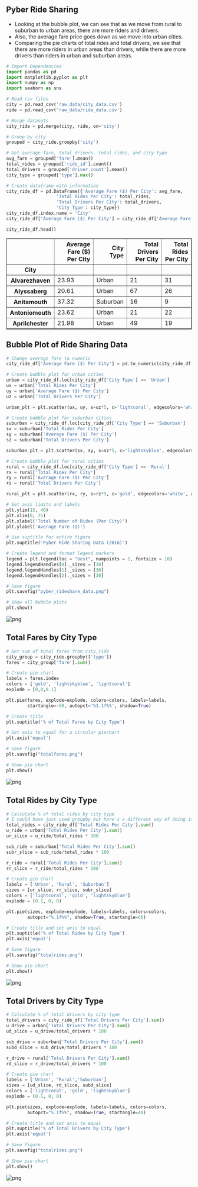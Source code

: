## Pyber Ride Sharing
- Looking at the bubble plot, we can see that as we move from rural to suburban to urban areas, there are more riders and drivers.
- Also, the average fare price goes down as we move into urban cities.
- Comparing the pie charts of total rides and total drivers, we see that there are more riders in urban areas than drivers, while there are more drivers than riders in urban and suburban areas.

```python
# Import Dependencies
import pandas as pd
import matplotlib.pyplot as plt
import numpy as np
import seaborn as sns

# Read csv files
city = pd.read_csv('raw_data/city_data.csv')
ride = pd.read_csv('raw_data/ride_data.csv')
```


```python
# Merge datasets
city_ride = pd.merge(city, ride, on='city')

# Group by city
grouped = city_ride.groupby('city')

# Get average fare, total drivers, total rides, and city type 
avg_fare = grouped['fare'].mean()
total_rides = grouped['ride_id'].count()
total_drivers = grouped['driver_count'].mean()
city_type = grouped['type'].max()

# Create dataframe with information 
city_ride_df = pd.DataFrame({'Average Fare ($) Per City': avg_fare,
                   'Total Rides Per City': total_rides,
                   'Total Drivers Per City': total_drivers,
                   'City Type': city_type})
city_ride_df.index.name = 'City'
city_ride_df['Average Fare ($) Per City'] = city_ride_df['Average Fare ($) Per City'].map('{:.2f}'.format)

city_ride_df.head()
```




<div>
<style>
    .dataframe thead tr:only-child th {
        text-align: right;
    }

    .dataframe thead th {
        text-align: left;
    }

    .dataframe tbody tr th {
        vertical-align: top;
    }
</style>
<table border="1" class="dataframe">
  <thead>
    <tr style="text-align: right;">
      <th></th>
      <th>Average Fare ($) Per City</th>
      <th>City Type</th>
      <th>Total Drivers Per City</th>
      <th>Total Rides Per City</th>
    </tr>
    <tr>
      <th>City</th>
      <th></th>
      <th></th>
      <th></th>
      <th></th>
    </tr>
  </thead>
  <tbody>
    <tr>
      <th>Alvarezhaven</th>
      <td>23.93</td>
      <td>Urban</td>
      <td>21</td>
      <td>31</td>
    </tr>
    <tr>
      <th>Alyssaberg</th>
      <td>20.61</td>
      <td>Urban</td>
      <td>67</td>
      <td>26</td>
    </tr>
    <tr>
      <th>Anitamouth</th>
      <td>37.32</td>
      <td>Suburban</td>
      <td>16</td>
      <td>9</td>
    </tr>
    <tr>
      <th>Antoniomouth</th>
      <td>23.62</td>
      <td>Urban</td>
      <td>21</td>
      <td>22</td>
    </tr>
    <tr>
      <th>Aprilchester</th>
      <td>21.98</td>
      <td>Urban</td>
      <td>49</td>
      <td>19</td>
    </tr>
  </tbody>
</table>
</div>



## Bubble Plot of Ride Sharing Data
```python
# Change average fare to numeric 
city_ride_df['Average Fare ($) Per City'] = pd.to_numeric(city_ride_df['Average Fare ($) Per City'])

# Create bubble plot for urban cities
urban = city_ride_df.loc[city_ride_df['City Type'] == 'Urban']
ux = urban['Total Rides Per City']
uy = urban['Average Fare ($) Per City']
uz = urban['Total Drivers Per City']

urban_plt = plt.scatter(ux, uy, s=uz*5, c='lightcoral', edgecolors='white', alpha=0.7, label='Urban')

# Create bubble plot for suburban cities
suburban = city_ride_df.loc[city_ride_df['City Type'] == 'Suburban']
sx = suburban['Total Rides Per City']
sy = suburban['Average Fare ($) Per City']
sz = suburban['Total Drivers Per City']

suburban_plt = plt.scatter(sx, sy, s=sz*5, c='lightskyblue', edgecolors='white', alpha=0.7, label='Suburban')

# Create bubble plot for rural cities
rural = city_ride_df.loc[city_ride_df['City Type'] == 'Rural']
rx = rural['Total Rides Per City']
ry = rural['Average Fare ($) Per City']
rz = rural['Total Drivers Per City']

rural_plt = plt.scatter(rx, ry, s=rz*5, c='gold', edgecolors='white', alpha=0.7, label='Rural')

# Set axis limits and labels
plt.ylim(15, 40)
plt.xlim(0, 35)
plt.xlabel('Total Number of Rides (Per City)')
plt.ylabel('Average Fare ($)')

# Use suptitle for entire figure 
plt.suptitle('Pyber Ride Sharing Data (2016)')

# Create legend and format legend markers
legend = plt.legend(loc = "best", numpoints = 1, fontsize = 10)
legend.legendHandles[0]._sizes = [30]
legend.legendHandles[1]._sizes = [30]
legend.legendHandles[2]._sizes = [30]

# Save figure
plt.savefig("pyber_rideshare_data.png")

# Show all bubble plots
plt.show()
```


![png](Pyber_files/Pyber_2_0.png)


## Total Fares by City Type
```python
# Get sum of total fares from city_ride
city_group = city_ride.groupby(['type'])
fares = city_group['fare'].sum()

# Create pie chart
labels = fares.index
colors = ['gold', 'lightskyblue', 'lightcoral']
explode = [0,0,0.1]

plt.pie(fares, explode=explode, colors=colors, labels=labels, 
        startangle=-60, autopct='%1.1f%%', shadow=True)

# Create title
plt.suptitle('% of Total Fares by City Type')

# Set axis to equal for a circular piechart
plt.axis('equal')

# Save figure
plt.savefig("totalfares.png")

# Show pie chart
plt.show()
```


![png](Pyber_files/Pyber_3_0.png)


## Total Rides by City Type
```python
# Calculate % of total rides by city type
# I could have just used groupby but here's a different way of doing it
total_rides = city_ride_df['Total Rides Per City'].sum()
u_ride = urban['Total Rides Per City'].sum()
ur_slice = u_ride/total_rides * 100

sub_ride = suburban['Total Rides Per City'].sum()
subr_slice = sub_ride/total_rides * 100

r_ride = rural['Total Rides Per City'].sum()
rr_slice = r_ride/total_rides * 100

# Create pie chart
labels = ['Urban', 'Rural', 'Suburban']
sizes = [ur_slice, rr_slice, subr_slice]
colors = ['lightcoral', 'gold', 'lightskyblue']
explode = (0.1, 0, 0)

plt.pie(sizes, explode=explode, labels=labels, colors=colors,
        autopct="%.1f%%", shadow=True, startangle=60)

# Create title and set axis to equal
plt.suptitle('% of Total Rides by City Type')
plt.axis('equal')

# Save figure
plt.savefig("totalrides.png")

# Show pie chart
plt.show()
```


![png](Pyber_files/Pyber_4_0.png)


## Total Drivers by City Type
```python
# Calculate % of total drivers by city type
total_drivers = city_ride_df['Total Drivers Per City'].sum()
u_drive = urban['Total Drivers Per City'].sum()
ud_slice = u_drive/total_drivers * 100

sub_drive = suburban['Total Drivers Per City'].sum()
subd_slice = sub_drive/total_drivers * 100

r_drive = rural['Total Drivers Per City'].sum()
rd_slice = r_drive/total_drivers * 100

# Create pie chart
labels = ['Urban', 'Rural','Suburban']
sizes = [ud_slice, rd_slice, subd_slice]
colors = ['lightcoral', 'gold', 'lightskyblue']
explode = (0.1, 0, 0)

plt.pie(sizes, explode=explode, labels=labels, colors=colors,
        autopct="%.1f%%", shadow=True, startangle=40)

# Create title and set axis to equal
plt.suptitle('% of Total Drivers by City Type')
plt.axis('equal')

# Save figure
plt.savefig("totalrides.png")

# Show pie chart
plt.show()
```


![png](Pyber_files/Pyber_5_0.png)

